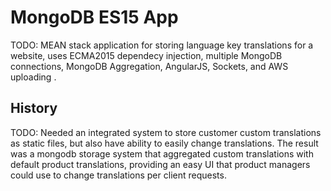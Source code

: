 
# MongoDB ES15 App

TODO: MEAN stack application for storing language key translations for a website, uses ECMA2015 dependecy injection,
multiple MongoDB connections, MongoDB Aggregation, AngularJS, Sockets, and AWS uploading .

## History

TODO: Needed an integrated system to store customer custom translations as static files, but also have ability to
easily change translations. The result was a mongodb storage system that aggregated
custom translations with default product translations, providing an easy UI that product managers 
could use to change translations per client requests.

